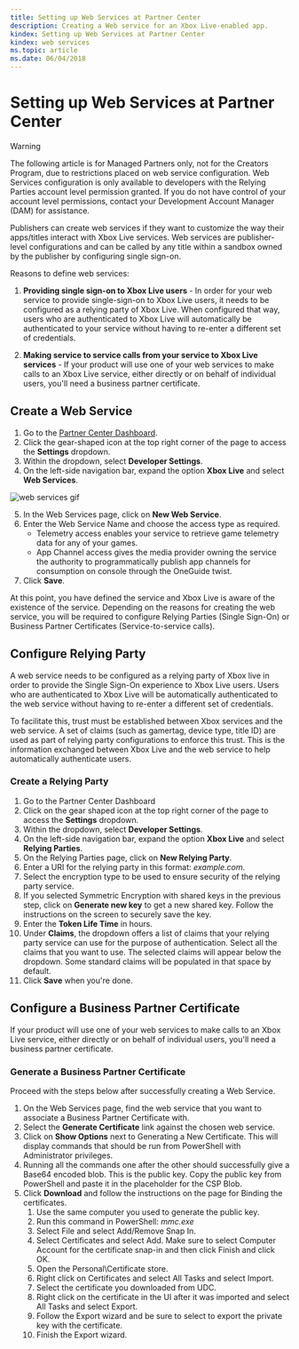 ```yaml
---
title: Setting up Web Services at Partner Center
description: Creating a Web service for an Xbox Live-enabled app.
kindex: Setting up Web Services at Partner Center
kindex: web services
ms.topic: article
ms.date: 06/04/2018
---
```


# Setting up Web Services at Partner Center

> [!WARNING]
> The following article is for Managed Partners only, not for the Creators Program, due to restrictions placed on web service configuration. Web Services configuration is only available to developers with the Relying Parties account level permission granted. If you do not have control of your account level permissions, contact your Development Account Manager (DAM) for assistance.

Publishers can create web services if they want to customize the way their apps/titles interact with Xbox Live services.
Web services are publisher-level configurations and can be called by any title within a sandbox owned by the publisher by configuring single sign-on.

Reasons to define web services:

1. **Providing single sign-on to Xbox Live users** - In order for your web service to provide single-sign-on to Xbox Live users, it needs to be configured as a relying party of Xbox Live. When configured that way, users who are authenticated to Xbox Live will automatically be authenticated to your service without having to re-enter a different set of credentials.

2. **Making service to service calls from your service to Xbox Live services** - If your product will use one of your web services to make calls to an Xbox Live service, either directly or on behalf of individual users, you'll need a business partner certificate.


## Create a Web Service

1. Go to the [Partner Center Dashboard](https://partner.microsoft.com/dashboard/windows/overview).
2. Click the gear-shaped icon at the top right corner of the page to access the **Settings** dropdown.
3. Within the dropdown, select **Developer Settings**.
4. On the left-side navigation bar, expand the option **Xbox Live** and select **Web Services**.

![web services gif](../../../images/dev-center/web-services/web-services.gif)

5. In the Web Services page, click on **New Web Service**.
6. Enter the Web Service Name and choose the access type as required.
    * Telemetry access enables your service to retrieve game telemetry data for any of your games.
    * App Channel access gives the media provider owning the service the authority to programmatically publish app channels for consumption on console through the OneGuide twist.
7. Click **Save**.

At this point, you have defined the service and Xbox Live is aware of the existence of the service.
Depending on the reasons for creating the web service, you will be required to configure Relying Parties (Single Sign-On) or Business Partner Certificates (Service-to-service calls).


## Configure Relying Party

A web service needs to be configured as a relying party of Xbox live in order to provide the Single Sign-On experience to Xbox Live users.
Users who are authenticated to Xbox Live will be automatically authenticated to the web service without having to re-enter a different set of credentials.

To facilitate this, trust must be established between Xbox services and the web service.
A set of claims (such as gamertag, device type, title ID) are used as part of relying party configurations to enforce this trust.
This is the information exchanged between Xbox Live and the web service to help automatically authenticate users.


### Create a Relying Party

1. Go to the Partner Center Dashboard  
2. Click on the gear shaped icon at the top right corner of the page to access the **Settings** dropdown.
3. Within the dropdown, select **Developer Settings**.
4. On the left-side navigation bar, expand the option **Xbox Live** and select **Relying Parties**.
5. On the Relying Parties page, click on **New Relying Party**.
6. Enter a URI for the relying party in this format: *example.com*.
7. Select the encryption type to be used to ensure security of the relying party service.
8. If you selected Symmetric Encryption with shared keys in the previous step, click on **Generate new key** to get a new shared key. Follow the instructions on the screen to securely save the key.
9. Enter the **Token Life Time** in hours.
10. Under **Claims**, the dropdown offers a list of claims that your relying party service can use for the purpose of authentication. Select all the claims that you want to use. The selected claims will appear below the dropdown. Some standard claims will be populated in that space by default.
11. Click **Save** when you're done.  


## Configure a Business Partner Certificate

If your product will use one of your web services to make calls to an Xbox Live service, either directly or on behalf of individual users, you'll need a business partner certificate.


### Generate a Business Partner Certificate

Proceed with the steps below after successfully creating a Web Service.

1. On the Web Services page, find the web service that you want to associate a Business Partner Certificate with.
2. Select the **Generate Certificate** link against the chosen web service.
3. Click on **Show Options** next to Generating a New Certificate. This will display commands that should be run from PowerShell with Administrator privileges.
4. Running all the commands one after the other should successfully give a Base64 encoded blob. This is the public key. Copy the public key from PowerShell and paste it in the placeholder for the CSP Blob.
5. Click **Download** and follow the instructions on the page for Binding the certificates.
    1. Use the same computer you used to generate the public key.
    2. Run this command in PowerShell: *mmc.exe*
    3. Select File and select Add/Remove Snap In.
    4. Select Certificates and select Add. Make sure to select Computer Account for the certificate snap-in and then click Finish and click OK.
    5. Open the Personal\Certificate store.
    6. Right click on Certificates and select All Tasks and select Import.
    7. Select the certificate you downloaded from UDC.
    8. Right click on the certificate in the UI after it was imported and select All Tasks and select Export.
    9. Follow the Export wizard and be sure to select to export the private key with the certificate.
    10. Finish the Export wizard.

